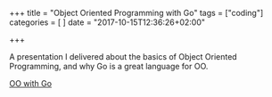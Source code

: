 +++
title = "Object Oriented Programming with Go"
tags = ["coding"]
categories = [
]
date = "2017-10-15T12:36:26+02:00"

+++

A presentation I delivered about the basics of Object Oriented Programming, and why Go is a great language for OO.

[OO with Go](/doc/oopIntro.pdf)